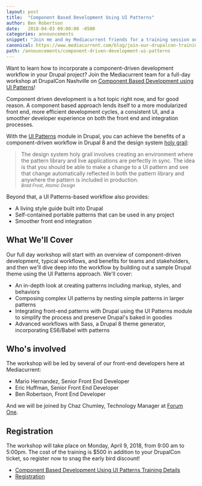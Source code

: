 ```yaml
---
layout: post
title:  "Component Based Development Using UI Patterns"
author: Ben Robertson
date:   2018-04-03 09:00:00 -0500
categories: announcements
snippet: "Join me and my Mediacurrent friends for a training session on component driven development at DrupalCon in Nashville next week!"
canonical: https://www.mediacurrent.com/blog/join-our-drupalcon-training-session-component-based-development-using-ui-patterns/
path: /announcements/component-driven-development-ui-patterns
---
```


Want to learn how to incorporate a component-driven development workflow in your Drupal project? Join the Mediacurrent team for a full-day workshop at DrupalCon Nashville on [Component Based Development using UI Patterns](https://events.drupal.org/nashville2018/training/component-based-development-using-uipatterns)!

Component driven development is a hot topic right now, and for good reason. A component based approach lends itself to a more modularized front end, more efficient development cycles, a consistent UI, and a smoother developer experience on both the front end and integration processes.

With the [UI Patterns](http://drupal.org/project/ui_patterns) module in Drupal, you can achieve the benefits of a component-driven workflow in Drupal 8 and the design system [holy grail](http://atomicdesign.bradfrost.com/chapter-5/#in-search-of-the-holy-grail):

> The design system holy grail involves creating an environment where the pattern library and live applications are perfectly in sync. The idea is that you should be able to make a change to a UI pattern and see that change automatically reflected in both the pattern library and anywhere the pattern is included in production.
> <br><i><small>Brad Frost, Atomic Design</small></i>

Beyond that, a UI Patterns-based workflow also provides:

 - A living style guide built into Drupal
 - Self-contained portable patterns that can be used in any project
 - Smoother front end integration

## What We'll Cover

Our full day workshop will start with an overview of component-driven development, typical workflows, and benefits for teams and stakeholders, and then we'll dive deep into the workflow by building out a sample Drupal theme using the UI Patterns approach. We'll cover:

 - An in-depth look at creating patterns including markup, styles, and behaviors
 - Composing complex UI patterns by nesting simple patterns in larger patterns
 - Integrating front-end patterns with Drupal using the UI Patterns module to simplify the process and preserve Drupal's baked in goodies
 - Advanced workflows with Sass, a Drupal 8 theme generator, incorporating ES6/Babel with patterns

## Who's involved
The workshop will be led by several of our front-end developers here at Mediacurrent:

 - Mario Hernandez, Senior Front End Developer
 - Eric Huffman, Senior Front End Developer
 - Ben Robertson, Front End Developer

And we will be joined by Chaz Chumley, Technology Manager at [Forum One](https://forumone.com/).

## Registration

The workshop will take place on Monday, April 9, 2018, from 9:00 am to 5:00pm. The cost of the training is $500 in addition to your DrupalCon ticket, so register now to snag the early bird discount!

 - [Component Based Development Using UI Patterns Training Details](https://events.drupal.org/nashville2018/training/component-based-development-using-uipatterns)
 - [Registration](https://events.drupal.org/nashville2018/registration)